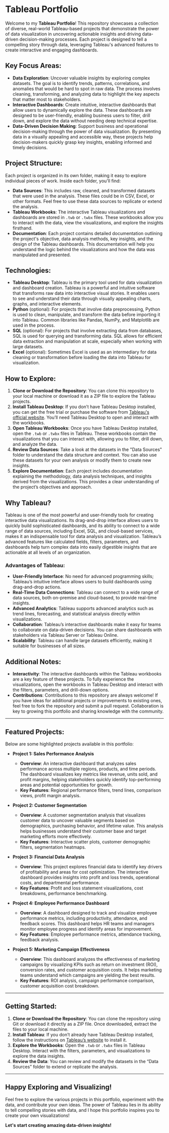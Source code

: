 # Tableau Portfolio

Welcome to my **Tableau Portfolio**! This repository showcases a collection of diverse, real-world Tableau-based projects that demonstrate the power of data visualization in uncovering actionable insights and driving data-driven decision-making processes. Each project is designed to tell a compelling story through data, leveraging Tableau's advanced features to create interactive and engaging dashboards.

## Key Focus Areas:
* **Data Exploration**: Uncover valuable insights by exploring complex datasets. The goal is to identify trends, patterns, correlations, and anomalies that would be hard to spot in raw data. The process involves cleaning, transforming, and analyzing data to highlight the key aspects that matter most to stakeholders.
* **Interactive Dashboards**: Create intuitive, interactive dashboards that allow users to dynamically explore the data. These dashboards are designed to be user-friendly, enabling business users to filter, drill down, and explore the data without needing deep technical expertise.
* **Data-Driven Decision Making**: Support business and operational decision-making through the power of data visualization. By presenting data in a visually appealing and accessible way, these projects help decision-makers quickly grasp key insights, enabling informed and timely decisions.
  
## Project Structure:
Each project is organized in its own folder, making it easy to explore individual pieces of work. Inside each folder, you'll find:
* **Data Sources**: This includes raw, cleaned, and transformed datasets that were used in the analysis. These files could be in CSV, Excel, or other formats. Feel free to use these data sources to replicate or extend the analysis.
* **Tableau Workbooks**: The interactive Tableau visualizations and dashboards are stored in `.twb` or `.twbx` files. These workbooks allow you to interact with the data, view the visualizations, and explore the insights firsthand.
* **Documentation**: Each project contains detailed documentation outlining the project's objective, data analysis methods, key insights, and the design of the Tableau dashboards. This documentation will help you understand the logic behind the visualizations and how the data was manipulated and presented.

## Technologies:
* **Tableau Desktop**: Tableau is the primary tool used for data visualization and dashboard creation. Tableau is a powerful and intuitive software that transforms raw data into interactive visual stories. It enables users to see and understand their data through visually appealing charts, graphs, and interactive elements.
* **Python** (optional): For projects that involve data preprocessing, Python is used to clean, manipulate, and transform the data before importing it into Tableau. Common libraries like Pandas, NumPy, and Matplotlib are used in the process.
* **SQL** (optional): For projects that involve extracting data from databases, SQL is used for querying and transforming data. SQL allows for efficient data extraction and manipulation at scale, especially when working with large datasets.
* **Excel** (optional): Sometimes Excel is used as an intermediary for data cleaning or transformation before loading the data into Tableau for visualization.

## How to Explore:
1. **Clone or Download the Repository**: You can clone this repository to your local machine or download it as a ZIP file to explore the Tableau projects.
2. **Install Tableau Desktop**: If you don’t have Tableau Desktop installed, you can get the free trial or purchase the software from [Tableau's official website](https://www.tableau.com/). You’ll need Tableau Desktop to open and interact with the workbooks.
3. **Open Tableau Workbooks**: Once you have Tableau Desktop installed, open the `.twb` or `.twbx` files in Tableau. These workbooks contain the visualizations that you can interact with, allowing you to filter, drill down, and analyze the data.
4. **Review Data Sources**: Take a look at the datasets in the "Data Sources" folder to understand the data structure and context. You can also use these datasets for your own analysis or modify them to create new insights.
5. **Explore Documentation**: Each project includes documentation explaining the methodology, data analysis techniques, and insights derived from the visualizations. This provides a clear understanding of the project’s objectives and approach.

## Why Tableau?
Tableau is one of the most powerful and user-friendly tools for creating interactive data visualizations. Its drag-and-drop interface allows users to quickly build sophisticated dashboards, and its ability to connect to a wide range of data sources, including Excel, SQL, and cloud-based services, makes it an indispensable tool for data analysis and visualization. Tableau’s advanced features like calculated fields, filters, parameters, and dashboards help turn complex data into easily digestible insights that are actionable at all levels of an organization.

### Advantages of Tableau:
- **User-Friendly Interface**: No need for advanced programming skills; Tableau’s intuitive interface allows users to build dashboards using drag-and-drop actions.
- **Real-Time Data Connections**: Tableau can connect to a wide range of data sources, both on-premise and cloud-based, to provide real-time insights.
- **Advanced Analytics**: Tableau supports advanced analytics such as trend lines, forecasting, and statistical analysis directly within visualizations.
- **Collaboration**: Tableau’s interactive dashboards make it easy for teams to collaborate on data-driven decisions. You can share dashboards with stakeholders via Tableau Server or Tableau Online.
- **Scalability**: Tableau can handle large datasets efficiently, making it suitable for businesses of all sizes.

## Additional Notes:
- **Interactivity**: The interactive dashboards within the Tableau workbooks are a key feature of these projects. To fully experience the visualizations, open the workbooks in Tableau Desktop and interact with the filters, parameters, and drill-down options.
- **Contributions**: Contributions to this repository are always welcome! If you have ideas for additional projects or improvements to existing ones, feel free to fork the repository and submit a pull request. Collaboration is key to growing this portfolio and sharing knowledge with the community.
  
---

## Featured Projects:
Below are some highlighted projects available in this portfolio:

- **Project 1: Sales Performance Analysis**
  - **Overview**: An interactive dashboard that analyzes sales performance across multiple regions, products, and time periods. The dashboard visualizes key metrics like revenue, units sold, and profit margins, helping stakeholders quickly identify top-performing areas and potential opportunities for growth.
  - **Key Features**: Regional performance filters, trend lines, comparison views, profit margin analysis.

- **Project 2: Customer Segmentation**
  - **Overview**: A customer segmentation analysis that visualizes customer data to uncover valuable segments based on demographics, purchasing behavior, and lifetime value. This analysis helps businesses understand their customer base and target marketing efforts more effectively.
  - **Key Features**: Interactive scatter plots, customer demographic filters, segmentation heatmaps.

- **Project 3: Financial Data Analysis**
  - **Overview**: This project explores financial data to identify key drivers of profitability and areas for cost optimization. The interactive dashboard provides insights into profit and loss trends, operational costs, and departmental performance.
  - **Key Features**: Profit and loss statement visualizations, cost breakdowns, performance benchmarking.

- **Project 4: Employee Performance Dashboard**
  - **Overview**: A dashboard designed to track and visualize employee performance metrics, including productivity, attendance, and feedback scores. This dashboard helps HR teams and managers monitor employee progress and identify areas for improvement.
  - **Key Features**: Employee performance metrics, attendance tracking, feedback analysis.

- **Project 5: Marketing Campaign Effectiveness**
  - **Overview**: This dashboard analyzes the effectiveness of marketing campaigns by visualizing KPIs such as return on investment (ROI), conversion rates, and customer acquisition costs. It helps marketing teams understand which campaigns are yielding the best results.
  - **Key Features**: ROI analysis, campaign performance comparison, customer acquisition cost breakdown.

---

## Getting Started:
1. **Clone or Download the Repository**: You can clone the repository using Git or download it directly as a ZIP file. Once downloaded, extract the files to your local machine.
2. **Install Tableau**: If you don’t already have Tableau Desktop installed, follow the instructions on [Tableau’s website](https://www.tableau.com/products/desktop) to install it.
3. **Explore the Workbooks**: Open the `.twb` or `.twbx` files in Tableau Desktop. Interact with the filters, parameters, and visualizations to explore the data insights.
4. **Review the Data**: You can review and modify the datasets in the “Data Sources” folder to extend or replicate the analysis.

---

## Happy Exploring and Visualizing!
Feel free to explore the various projects in this portfolio, experiment with the data, and contribute your own ideas. The power of Tableau lies in its ability to tell compelling stories with data, and I hope this portfolio inspires you to create your own visualizations!

**Let's start creating amazing data-driven insights!**
